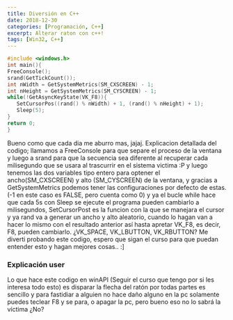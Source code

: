 ```yaml
---
title: Diversión en C++
date: 2018-12-30
categories: [Programación, C++]
excerpt: Alterar raton con c++!
tags: [Win32, C++]
---
```


```c++
#include <windows.h>
int main(){  
FreeConsole();  
srand(GetTickCount());  
int nWidth = GetSystemMetrics(SM_CXSCREEN) - 1;  
int nHeight = GetSystemMetrics(SM_CYSCREEN) - 1;  
while(!GetAsyncKeyState(VK_F8)){
   SetCursorPos((rand() % nWidth) + 1, (rand() % nHeight) + 1);
   Sleep(5);  
}  
return 0;  
}
```

 
Bueno como que cada dia me aburro mas, jajaj. Explicacion detallada del codigo; llamamos a FreeConsole para que separe el proceso de la ventana y luego a srand para que la secuencia sea diferente al recuperar cada milisegundo que se usara al trascurrir en el sistema victima :P y luego tenemos las dos variables tipo entero para optener el ancho(SM_CXSCREEN) y alto (SM_CYSCREEN) de la ventana, y gracias a GetSystemMetrics podemos tener las configuraciones por defecto de estas. (-1 en este caso es FALSE, pero cuenta como 0) y ya el bucle while hace que cada 5s con Sleep se ejecute el programa pueden cambiarlo a milisegundos, SetCursorPost es la funcion con la que se manejara el cursor y ya rand va a generar un ancho y alto aleatorio, cuando lo hagan van a hacer lo mismo con el resultado anterior así hasta apretar VK_F8, es decir, F8, pueden cambiarlo. ¿VK_SPACE, VK_LBUTTON, VK_RBUTTON? Me diverti probando este codigo, espero que sigan el curso para que puedan entender esto y hagan mejores cosas.. :]
  
### Explicación user

Lo que hace este codigo en winAPI (Seguir el curso que tengo por si les interesa todo esto) es disparar la flecha del ratón por todas partes es sencillo y para fastidiar a alguien no hace daño alguno en la pc solamente puedes teclear F8 y se para, o apagar la pc, pero bueno eso no lo sabrá la víctima ¿No?